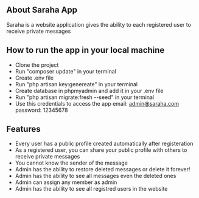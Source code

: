 


## About Saraha App

Saraha is a website application gives the ability to each registered user to receive private messages

## How to run the app in your local machine
- Clone the project
- Run "composer update" in your terminal
- Create .env file
- Run "php artisan key:genereate" in your terminal
- Create database in phpmyadmin and add it in your .env file
- Run "php artisan migrate:fresh --seed" in your terminal
- Use this credentials to access the app email: admin@saraha.com password: 12345678


## Features

- Every user has a public profile created automatically after registeration
- As a registered user, you can share your public profile with others to receive private messages
- You cannot know the sender of the message
- Admin has the ability to restore deleted messages or delete it forever!
- Admin has the ability to see all messages even the deleted ones
- Admin can assign any member as admin
- Admin has the ability to see all registred users in the website
